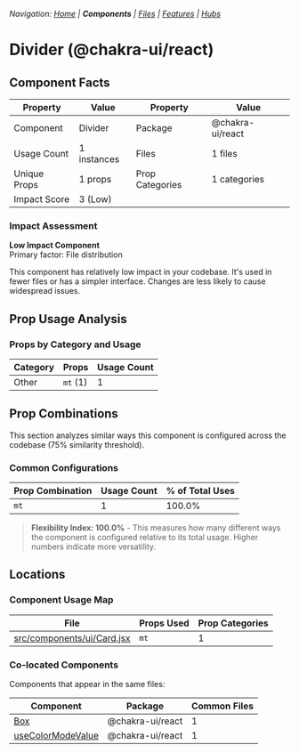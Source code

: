
*Navigation: [Home](../../index.md) | **Components** | [Files](../../files.md) | [Features](../../features.md) | [Hubs](../../hubs.md)*



# Divider (@chakra-ui/react)

## Component Facts

| Property | Value | Property | Value |
|----------|-------|----------|-------|
| Component | Divider | Package | @chakra-ui/react |
| Usage Count | 1 instances | Files | 1 files |
| Unique Props | 1 props | Prop Categories | 1 categories |
| Impact Score | 3 (Low) | | |

### Impact Assessment

**Low Impact Component**  
Primary factor: File distribution

This component has relatively low impact in your codebase. It&#x27;s used in fewer files or has a simpler interface. Changes are less likely to cause widespread issues.

## Prop Usage Analysis

### Props by Category and Usage

| Category | Props | Usage Count |
|----------|-------|-------------|
| Other | `mt` (1) | 1 |

## Prop Combinations

This section analyzes similar ways this component is configured across the codebase (75% similarity threshold).

### Common Configurations

| Prop Combination | Usage Count | % of Total Uses |
|------------------|-------------|----------------|
| `mt` | 1 | 100.0% |

> **Flexibility Index: 100.0%** - This measures how many different ways the component is configured relative to its total usage. Higher numbers indicate more versatility.

## Locations

### Component Usage Map

| File | Props Used | Prop Categories |
|------|------------|----------------|
| [src/components/ui/Card.jsx](https://github.com/star4beam/react-import-analyzer/blob/main/test-project/src/components/ui/Card.jsx) | `mt` | 1 |

### Co-located Components
Components that appear in the same files:

| Component | Package | Common Files |
|-----------|---------|--------------|
| [Box](../@chakra-ui_react/Box.md) | @chakra-ui/react | 1 |
| [useColorModeValue](../@chakra-ui_react/useColorModeValue.md) | @chakra-ui/react | 1 |

